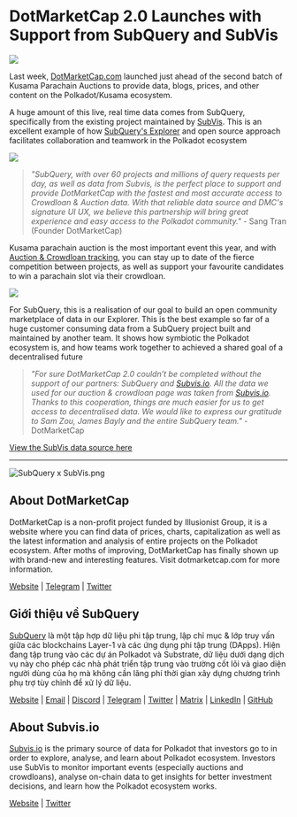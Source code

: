 # DotMarketCap 2.0 Launches with Support from SubQuery and SubVis

![](https://cdn-images-1.medium.com/max/1600/1*fIxEXupCMUaaMsWQbA7zFQ.gif)

Last week, [DotMarketCap.com](https://dotmarketcap.com/) launched just ahead of the second batch of Kusama Parachain Auctions to provide data, blogs, prices, and other content on the Polkadot/Kusama ecosystem.

A huge amount of this live, real time data comes from SubQuery, specifically from the existing project maintained by [SubVis](https://explorer.subquery.network/subquery/subvis-io/kusama-auction). This is an excellent example of how [SubQuery's Explorer](https://explorer.subquery.network/) and open source approach facilitates collaboration and teamwork in the Polkadot ecosystem

![](https://cdn-images-1.medium.com/max/1600/1*-UL84MrIB3TtZBkDPwLMmw.png)

> *"SubQuery, with over 60 projects and millions of query requests per day, as well as data from Subvis, is the perfect place to support and provide DotMarketCap with the fastest and most accurate access to Crowdloan & Auction data. With that reliable data source and DMC's signature UI UX, we believe this partnership will bring great experience and easy access to the Polkadot community."* - Sang Tran (Founder DotMarketCap)

Kusama parachain auction is the most important event this year, and with [Auction & Crowdloan tracking](https://dotmarketcap.com/auction), you can stay up to date of the fierce competition between projects, as well as support your favourite candidates to win a parachain slot via their crowdloan.

![](https://cdn-images-1.medium.com/max/1600/1*n_y-1CUv1BcU2bzCs15djA.png)

For SubQuery, this is a realisation of our goal to build an open community marketplace of data in our Explorer. This is the best example so far of a huge customer consuming data from a SubQuery project built and maintained by another team. It shows how symbiotic the Polkadot ecosystem is, and how teams work together to achieved a shared goal of a decentralised future

> *"For sure DotMarketCap 2.0 couldn’t be completed without the support of our partners: SubQuery and [Subvis.io](http://subvis.io/). All the data we used for our auction & crowdloan page was taken from [Subvis.io](http://subvis.io/). Thanks to this cooperation, things are much easier for us to get access to decentralised data. We would like to express our gratitude to Sam Zou, James Bayly and the entire SubQuery team."* - DotMarketCap

[View the SubVis data source here](https://explorer.subquery.network/subquery/subvis-io/kusama-auction)

---

![SubQuery x SubVis.png](https://cdn-images-1.medium.com/max/1600/1*ZOtmJdlgr-5H4BAt2gVKLw.png)

## **About DotMarketCap**

DotMarketCap is a non-profit project funded by Illusionist Group, it is a website where you can find data of prices, charts, capitalization as well as the latest information and analysis of entire projects on the Polkadot ecosystem. After moths of improving, DotMarketCap has finally shown up with brand-new and interesting features. Visit dotmarketcap.com for more information.

[Website](http://dotmarketcap.com/) | [Telegram](https://t.me/DotMarketCap_ANN) | [Twitter](https://twitter.com/DotMarketCap?ref_src=twsrc%5Egoogle%7Ctwcamp%5Eserp%7Ctwgr%5Eauthor)

## **Giới thiệu về SubQuery**

[SubQuery](https://subquery.network/) là một tập hợp dữ liệu phi tập trung, lập chỉ mục & lớp truy vấn giữa các blockchains Layer-1 và các ứng dụng phi tập trung (DApps). Hiện đang tập trung vào các dự án Polkadot và Substrate, dữ liệu dưới dạng dịch vụ này cho phép các nhà phát triển tập trung vào trường cốt lõi và giao diện người dùng của họ mà không cần lãng phí thời gian xây dựng chương trình phụ trợ tùy chỉnh để xử lý dữ liệu.

[Website](https://subquery.network/) | [Email](mailto:hello@subquery.network) | [Discord](https://discord.com/invite/78zg8aBSMG) | [Telegram](https://t.me/subquerynetwork) | [Twitter](https://twitter.com/subquerynetwork) | [Matrix](https://matrix.to/#/#subquery:matrix.org) | [LinkedIn](https://www.linkedin.com/company/subquery) | [GitHub](https://github.com/subquery)

## **About Subvis.io**

[Subvis.io](https://dotmarketcap.com/blog-detail/541/Subvis.io) is the primary source of data for Polkadot that investors go to in order to explore, analyse, and learn about Polkadot ecosystem. Investors use SubVis to monitor important events (especially auctions and crowdloans), analyse on-chain data to get insights for better investment decisions, and learn how the Polkadot ecosystem works.

[Website](https://www.subvis.io/) | [Twitter](https://twitter.com/subvisioapp)

